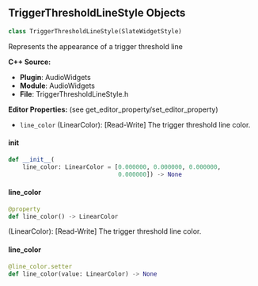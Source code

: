 ## TriggerThresholdLineStyle Objects

```python
class TriggerThresholdLineStyle(SlateWidgetStyle)
```

Represents the appearance of a trigger threshold line

**C++ Source:**

- **Plugin**: AudioWidgets
- **Module**: AudioWidgets
- **File**: TriggerThresholdLineStyle.h

**Editor Properties:** (see get_editor_property/set_editor_property)

- ``line_color`` (LinearColor):  [Read-Write] The trigger threshold line color.

<a id="unreal.TriggerThresholdLineStyle.__init__"></a>

#### __init__

```python
def __init__(
    line_color: LinearColor = [0.000000, 0.000000, 0.000000,
                               0.000000]) -> None
```

<a id="unreal.TriggerThresholdLineStyle.line_color"></a>

#### line_color

```python
@property
def line_color() -> LinearColor
```

(LinearColor):  [Read-Write] The trigger threshold line color.

<a id="unreal.TriggerThresholdLineStyle.line_color"></a>

#### line_color

```python
@line_color.setter
def line_color(value: LinearColor) -> None
```

<a id="unreal.SampledSequenceViewerStyle"></a>